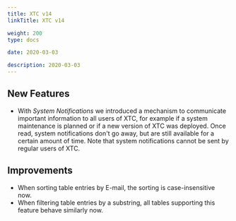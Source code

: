 ```yaml
---
title: XTC v14
linkTitle: XTC v14

weight: 200
type: docs

date: 2020-03-03

description: 2020-03-03
---
```


## New Features

- With *System Notifications* we introduced a mechanism to communicate important information to all users of XTC, for example if a system maintenance is planned or if a new version of XTC was deployed. Once read, system notifications don't go away, but are still available for a certain amount of time. Note that system notifications cannot be sent by regular users of XTC.

## Improvements
- When sorting table entries by E-mail, the sorting is case-insensitive now.
- When filtering table entries by a substring, all tables supporting this feature behave similarly now.
